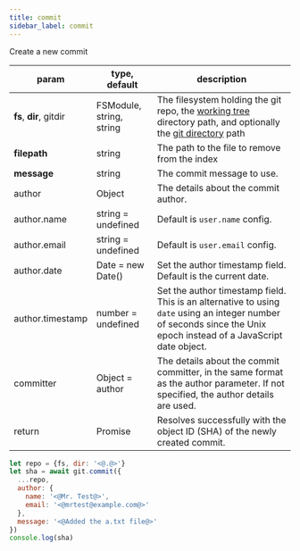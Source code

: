 ```yaml
---
title: commit
sidebar_label: commit
---
```


Create a new commit

| param                   | type, default            | description                                                                                                                                                         |
| ----------------------- | ------------------------ | ------------------------------------------------------------------------------------------------------------------------------------------------------------------- |
| **fs**, **dir**, gitdir | FSModule, string, string | The filesystem holding the git repo, the [working tree](index.html#dir-vs-gitdir) directory path, and optionally the [git directory](index.html#dir-vs-gitdir) path |
| **filepath**            | string                   | The path to the file to remove from the index                                                                                                                       |
| **message**             | string                   | The commit message to use.                                                                                                                                          |
| author                  | Object                   | The details about the commit author.                                                                                                                                |
| author.name             | string = undefined       | Default is `user.name` config.                                                                                                                                      |
| author.email            | string = undefined       | Default is `user.email` config.                                                                                                                                     |
| author.date             | Date = new Date()        | Set the author timestamp field. Default is the current date.                                                                                                        |
| author.timestamp        | number = undefined       | Set the author timestamp field. This is an alternative to using `date` using an integer number of seconds since the Unix epoch instead of a JavaScript date object. |
| committer               | Object = author          | The details about the commit committer, in the same format as the author parameter. If not specified, the author details are used.                                  |
| return                  | Promise<void>            | Resolves successfully with the object ID (SHA) of the newly created commit.                                                                                         |

```js
let repo = {fs, dir: '<@.@>'}
let sha = await git.commit({
  ...repo,
  author: {
    name: '<@Mr. Test@>',
    email: '<@mrtest@example.com@>'
  },
  message: '<@Added the a.txt file@>'
})
console.log(sha)
```